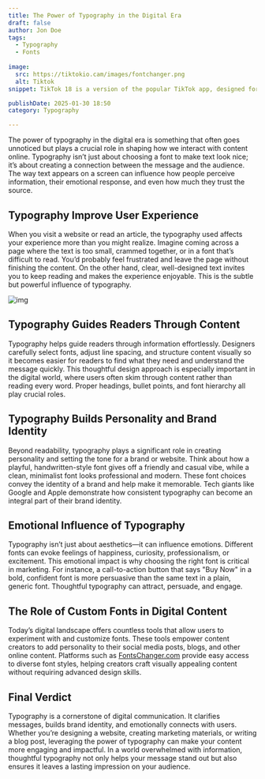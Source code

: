 ```yaml
---
title: The Power of Typography in the Digital Era
draft: false
author: Jon Doe 
tags:
  - Typography
  - Fonts
  
image:
  src: https://tiktokio.cam/images/fontchanger.png
  alt: Tiktok
snippet: TikTok 18 is a version of the popular TikTok app, designed for users who want fewer restrictions on content.

publishDate: 2025-01-30 18:50
category: Typography

---
```

The power of typography in the digital era is something that often goes unnoticed but plays a crucial role in shaping how we interact with content online. Typography isn’t just about choosing a font to make text look nice; it’s about creating a connection between the message and the audience. The way text appears on a screen can influence how people perceive information, their emotional response, and even how much they trust the source.

## Typography Improve User Experience ##
When you visit a website or read an article, the typography used affects your experience more than you might realize. Imagine coming across a page where the text is too small, crammed together, or in a font that’s difficult to read. You’d probably feel frustrated and leave the page without finishing the content. On the other hand, clear, well-designed text invites you to keep reading and makes the experience enjoyable. This is the subtle but powerful influence of typography.

![img](https://tiktokio.cam/images/fontchanger.png)

## Typography Guides Readers Through Content ##
Typography helps guide readers through information effortlessly. Designers carefully select fonts, adjust line spacing, and structure content visually so it becomes easier for readers to find what they need and understand the message quickly. This thoughtful design approach is especially important in the digital world, where users often skim through content rather than reading every word. Proper headings, bullet points, and font hierarchy all play crucial roles.

## Typography Builds Personality and Brand Identity ##
Beyond readability, typography plays a significant role in creating personality and setting the tone for a brand or website. Think about how a playful, handwritten-style font gives off a friendly and casual vibe, while a clean, minimalist font looks professional and modern. These font choices convey the identity of a brand and help make it memorable. Tech giants like Google and Apple demonstrate how consistent typography can become an integral part of their brand identity.

## Emotional Influence of Typography ##
Typography isn’t just about aesthetics—it can influence emotions. Different fonts can evoke feelings of happiness, curiosity, professionalism, or excitement. This emotional impact is why choosing the right font is critical in marketing. For instance, a call-to-action button that says "Buy Now" in a bold, confident font is more persuasive than the same text in a plain, generic font. Thoughtful typography can attract, persuade, and engage.

## The Role of Custom Fonts in Digital Content ##
Today’s digital landscape offers countless tools that allow users to experiment with and customize fonts. These tools empower content creators to add personality to their social media posts, blogs, and other online content. Platforms such as [FontsChanger.com](https://fontschanger.com/) provide easy access to diverse font styles, helping creators craft visually appealing content without requiring advanced design skills.

## Final Verdict ##
Typography is a cornerstone of digital communication. It clarifies messages, builds brand identity, and emotionally connects with users. Whether you’re designing a website, creating marketing materials, or writing a blog post, leveraging the power of typography can make your content more engaging and impactful. In a world overwhelmed with information, thoughtful typography not only helps your message stand out but also ensures it leaves a lasting impression on your audience.

 

